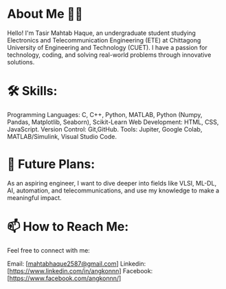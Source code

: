 # About Me 🙋‍♂️
Hello! I'm Tasir Mahtab Haque, an undergraduate student studying Electronics and Telecommunication Engineering (ETE) at Chittagong University of Engineering and Technology (CUET). I have a passion for technology, coding, and solving real-world problems through innovative solutions.

# 🛠 Skills:
Programming Languages: C, C++, Python, MATLAB, Python (Numpy, Pandas, Matplotlib, Seaborn), Scikit-Learn
Web Development: HTML, CSS, JavaScript.
Version Control: Git,GitHub.
Tools: Jupiter, Google Colab, MATLAB/Simulink, Visual Studio Code.

# 💼 Future Plans:
As an aspiring engineer, I want to dive deeper into fields like VLSI, ML-DL, AI, automation, and telecommunications, and use my knowledge to make a meaningful impact.

# 📫 How to Reach Me:
Feel free to connect with me:

Email: [mahtabhaque2587@gmail.com]
Linkedin: [https://www.linkedin.com/in/angkonnn]
Facebook: [https://www.facebook.com/angkonnn/]
